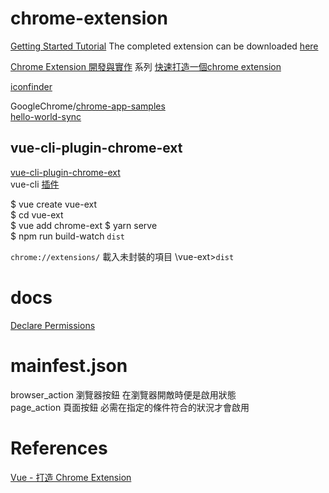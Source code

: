 # chrome-extension

[Getting Started Tutorial](https://developer.chrome.com/extensions/getstarted)
The completed extension can be downloaded [here](https://developer.chrome.com/extensions/examples/tutorials/get_started_complete.zip)


[Chrome Extension 開發與實作](https://ithelp.ithome.com.tw/users/20079450/ironman/1149) 系列
[快速打造一個chrome extension](https://ithelp.ithome.com.tw/articles/10186039)  

[iconfinder](https://www.iconfinder.com)  

GoogleChrome/[chrome-app-samples](https://github.com/GoogleChrome/chrome-app-samples)  
[hello-world-sync](https://github.com/GoogleChrome/chrome-app-samples/tree/master/samples/hello-world-sync)  

## vue-cli-plugin-chrome-ext

[vue-cli-plugin-chrome-ext](https://github.com/superoo7/vue-cli-plugin-chrome-ext)  
vue-cli [插件](https://cli.vuejs.org/zh/guide/plugins-and-presets.html#插件)  

$ vue create vue-ext  
$ cd vue-ext  
$ vue add chrome-ext
$ yarn serve  
$ npm run build-watch `dist`  

`chrome://extensions/` 載入未封裝的項目  \vue-ext>`dist`

# docs

[Declare Permissions](https://developer.chrome.com/extensions/declare_permissions)  

# mainfest.json 
browser_action 瀏覽器按鈕 在瀏覽器開敵時便是啟用狀態  
page_action 頁面按鈕  必需在指定的條件符合的狀況才會啟用  

# References

[Vue - 打造 Chrome Extension](https://dotblogs.com.tw/brian90191/2019/06/20/154311)  